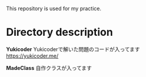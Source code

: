 This repository is used for my practice.

# Directory description
**Yukicoder**
Yukicoderで解いた問題のコードが入ってます
https://yukicoder.me/

**MadeClass**
自作クラスが入ってます
